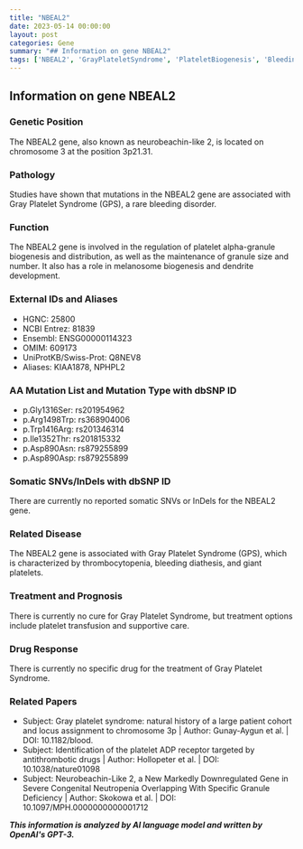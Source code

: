 ```yaml
---
title: "NBEAL2"
date: 2023-05-14 00:00:00
layout: post
categories: Gene
summary: "## Information on gene NBEAL2"
tags: ['NBEAL2', 'GrayPlateletSyndrome', 'PlateletBiogenesis', 'BleedingDisorder', 'Thrombocytopenia', 'GeneticMutation', 'PlateletTransfusion', 'SupportiveCare']
---
```


## Information on gene NBEAL2

### Genetic Position
The NBEAL2 gene, also known as neurobeachin-like 2, is located on chromosome 3 at the position 3p21.31.

### Pathology
Studies have shown that mutations in the NBEAL2 gene are associated with Gray Platelet Syndrome (GPS), a rare bleeding disorder.

### Function
The NBEAL2 gene is involved in the regulation of platelet alpha-granule biogenesis and distribution, as well as the maintenance of granule size and number. It also has a role in melanosome biogenesis and dendrite development.

### External IDs and Aliases
- HGNC: 25800
- NCBI Entrez: 81839
- Ensembl: ENSG00000114323
- OMIM: 609173
- UniProtKB/Swiss-Prot: Q8NEV8
- Aliases: KIAA1878, NPHPL2

### AA Mutation List and Mutation Type with dbSNP ID
- p.Gly1316Ser: rs201954962
- p.Arg1498Trp: rs368904006
- p.Trp1416Arg: rs201346314
- p.Ile1352Thr: rs201815332
- p.Asp890Asn: rs879255899
- p.Asp890Asp: rs879255899

### Somatic SNVs/InDels with dbSNP ID
There are currently no reported somatic SNVs or InDels for the NBEAL2 gene.

### Related Disease
The NBEAL2 gene is associated with Gray Platelet Syndrome (GPS), which is characterized by thrombocytopenia, bleeding diathesis, and giant platelets.

### Treatment and Prognosis
There is currently no cure for Gray Platelet Syndrome, but treatment options include platelet transfusion and supportive care.

### Drug Response
There is currently no specific drug for the treatment of Gray Platelet Syndrome.

### Related Papers
- Subject: Gray platelet syndrome: natural history of a large patient cohort and locus assignment to chromosome 3p | Author: Gunay-Aygun et al. | DOI: 10.1182/blood.
- Subject: Identification of the platelet ADP receptor targeted by antithrombotic drugs | Author: Hollopeter et al. | DOI: 10.1038/nature01098
- Subject: Neurobeachin-Like 2, a New Markedly Downregulated Gene in Severe Congenital Neutropenia Overlapping With Specific Granule Deficiency | Author: Skokowa et al. | DOI: 10.1097/MPH.0000000000001712

**_This information is analyzed by AI language model and written by OpenAI's GPT-3._**